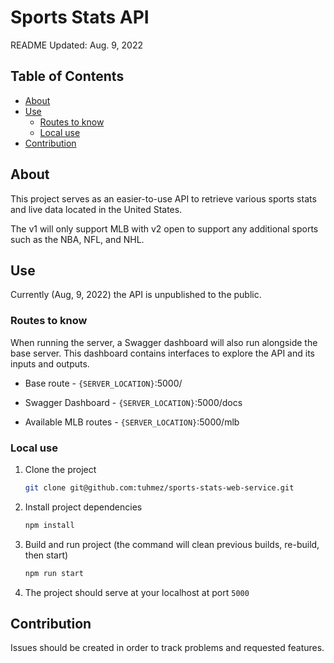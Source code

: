 # Sports Stats API

README Updated: Aug. 9, 2022

## Table of Contents

* [About](#about)
* [Use](#use)
  * [Routes to know](#routes-to-know)
  * [Local use](#local-use)
* [Contribution](#contribution)

## About

This project serves as an easier-to-use API to retrieve various sports stats and live data located in the United States.

The v1 will only support MLB with v2 open to support any additional sports such as the NBA, NFL, and NHL.

## Use

Currently (Aug, 9, 2022) the API is unpublished to the public.

### Routes to know

When running the server, a Swagger dashboard will also run alongside the base server. This dashboard contains interfaces to explore the API and its inputs and outputs.

* Base route - `{SERVER_LOCATION}`:5000/

* Swagger Dashboard - `{SERVER_LOCATION}`:5000/docs

* Available MLB routes - `{SERVER_LOCATION}`:5000/mlb

### Local use

1. Clone the project

    ```bash
    git clone git@github.com:tuhmez/sports-stats-web-service.git
    ```

2. Install project dependencies

    ```bash
    npm install
    ```

3. Build and run project (the command will clean previous builds, re-build, then start)

    ```bash
    npm run start
    ```

4. The project should serve at your localhost at port `5000`

## Contribution

Issues should be created in order to track problems and requested features.
